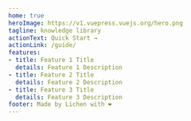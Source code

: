 ```yaml
---
home: true
heroImage: https://v1.vuepress.vuejs.org/hero.png
tagline: knowledge library
actionText: Quick Start →
actionLink: /guide/
features:
- title: Feature 1 Title
  details: Feature 1 Description
- title: Feature 2 Title
  details: Feature 2 Description
- title: Feature 3 Title
  details: Feature 3 Description
footer: Made by Lichen with ❤️
---
```

